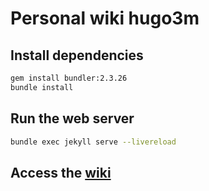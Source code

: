 # Personal wiki hugo3m

## Install dependencies

```sh
gem install bundler:2.3.26
bundle install
```

## Run the web server

```sh
bundle exec jekyll serve --livereload
```

## Access the [wiki](https://hugo3m.github.io/wiki/)
